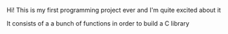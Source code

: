 Hi! This is my first programming project ever
and I'm quite excited about it

It consists of a a bunch of functions in order to build a C library

